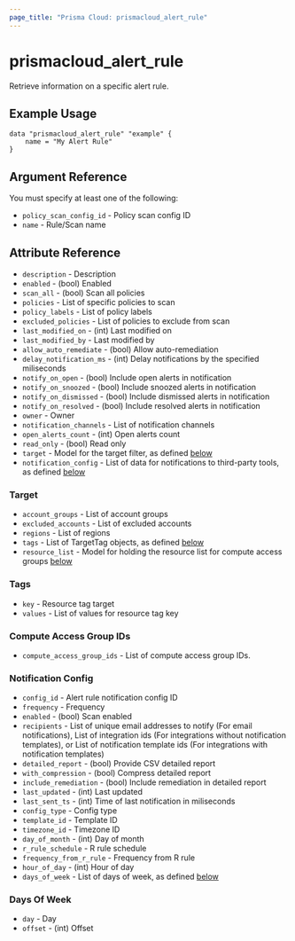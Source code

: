 ```yaml
---
page_title: "Prisma Cloud: prismacloud_alert_rule"
---
```


# prismacloud_alert_rule

Retrieve information on a specific alert rule.

## Example Usage

```hcl
data "prismacloud_alert_rule" "example" {
    name = "My Alert Rule"
}
```

## Argument Reference

You must specify at least one of the following:

* `policy_scan_config_id` - Policy scan config ID
* `name` - Rule/Scan name

## Attribute Reference

* `description` - Description
* `enabled` - (bool) Enabled
* `scan_all` - (bool) Scan all policies
* `policies` - List of specific policies to scan
* `policy_labels` - List of policy labels
* `excluded_policies` - List of policies to exclude from scan
* `last_modified_on` - (int) Last modified on
* `last_modified_by` - Last modified by
* `allow_auto_remediate` - (bool) Allow auto-remediation
* `delay_notification_ms` - (int) Delay notifications by the specified miliseconds
* `notify_on_open` - (bool) Include open alerts in notification
* `notify_on_snoozed` - (bool) Include snoozed alerts in notification
* `notify_on_dismissed` - (bool) Include dismissed alerts in notification
* `notify_on_resolved` - (bool) Include resolved alerts in notification
* `owner` - Owner
* `notification_channels` - List of notification channels
* `open_alerts_count` - (int) Open alerts count
* `read_only` - (bool) Read only
* `target` - Model for the target filter, as defined [below](#target)
* `notification_config` - List of data for notifications to third-party tools, as defined [below](#notification-config)

### Target

* `account_groups` - List of account groups
* `excluded_accounts` - List of excluded accounts
* `regions` - List of regions
* `tags` - List of TargetTag objects, as defined [below](#tags)
* `resource_list` - Model for holding the resource list for compute access groups [below](#compute-access-group-ids)

### Tags

* `key` - Resource tag target
* `values` - List of values for resource tag key

### Compute Access Group IDs

* `compute_access_group_ids` - List of compute access group IDs.

### Notification Config

* `config_id` - Alert rule notification config ID
* `frequency` - Frequency
* `enabled` - (bool) Scan enabled
* `recipients` - List of unique email addresses to notify (For email notifications), List of integration ids (For integrations without notification templates), or List of notification template ids (For integrations with notification templates)
* `detailed_report` - (bool) Provide CSV detailed report
* `with_compression` - (bool) Compress detailed report
* `include_remediation` - (bool) Include remediation in detailed report
* `last_updated` - (int) Last updated
* `last_sent_ts` - (int) Time of last notification in miliseconds
* `config_type` - Config type
* `template_id` - Template ID
* `timezone_id` - Timezone ID
* `day_of_month` - (int) Day of month
* `r_rule_schedule` - R rule schedule
* `frequency_from_r_rule` - Frequency from R rule
* `hour_of_day` - (int) Hour of day
* `days_of_week` - List of days of week, as defined [below](#days-of-week)

### Days Of Week

* `day` - Day
* `offset` - (int) Offset

